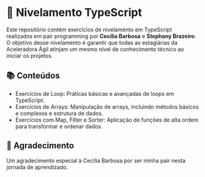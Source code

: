 # 🚀 Nivelamento TypeScript

Este repositório contém exercícios de nivelamento em TypeScript realizados em pair programming por **Cecília Barbosa** e **Stephany Brazeiro**. O objetivo desse nivelamento é garantir que todas as estagiárias da Aceleradora Ágil atinjam um mesmo nível de conhecimento técnico ao iniciar os projetos.

## 📚 Conteúdos

- Exercícios de Loop: Práticas básicas e avançadas de loops em TypeScript.
- Exercícios de Arrays: Manipulação de arrays, incluindo métodos básicos e complexos e estrutura de dados.
- Exercícios com Map, Filter e Sorter: Aplicação de funções de alta ordem para transformar e ordenar dados.

## 💛 Agradecimento

Um agradecimento especial à Cecília Barbosa por ser minha pair nesta jornada de aprendizado.

